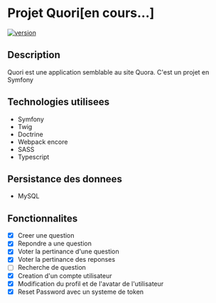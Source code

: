 # Projet Quori[en cours...]

[![version](https://img.shields.io/badge/version-1.0.0-yellow.svg)](https://semver.org)

## Description
Quori est une application semblable au site Quora.
C'est un projet en Symfony

## Technologies utilisees
* Symfony
* Twig
* Doctrine
* Webpack encore
* SASS
* Typescript

## Persistance des donnees
- MySQL

## Fonctionnalites
- [X] Creer une question
- [X] Repondre a une question
- [X] Voter la pertinance d'une question
- [X] Voter la pertinance des reponses
- [ ] Recherche de question
- [X] Creation d'un compte utilisateur
- [X] Modification du profil et de l'avatar de l'utilisateur
- [X] Reset Password avec un systeme de token